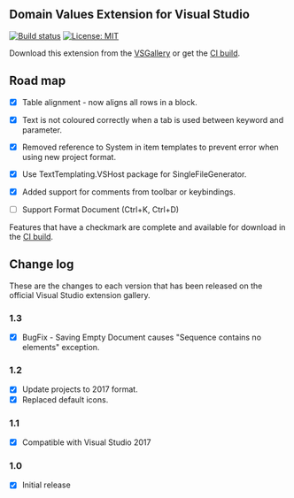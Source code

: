 ## Domain Values Extension for Visual Studio

[![Build status](https://ci.appveyor.com/api/projects/status/uobgrdh8dkaolofn?svg=true)](https://ci.appveyor.com/project/dannyquinn/domainvalues)
[![License: MIT](https://img.shields.io/badge/License-MIT-blue.svg)](LICENSE.txt)

Download this extension from the [VSGallery](https://marketplace.visualstudio.com/items?itemName=DannyQuinn.DomainValues) or get the [CI build](http://vsixgallery.com/author/danny%20quinn).

## Road map

- [x] Table alignment - now aligns all rows in a block.
- [x] Text is not coloured correctly when a tab is used between keyword and parameter.
- [x] Removed reference to System in item templates to prevent error when using new project format.
- [x] Use TextTemplating.VSHost package for SingleFileGenerator.
- [x] Added support for comments from toolbar or keybindings.
- [ ] Support Format Document (Ctrl+K, Ctrl+D)


Features that have a checkmark are complete and available for
download in the [CI build](http://vsixgallery.com/author/danny%20quinn).

## Change log

These are the changes to each version that has been released
on the official Visual Studio extension gallery.

### 1.3

- [x] BugFix - Saving Empty Document causes "Sequence contains no elements" exception.

### 1.2

- [x] Update projects to 2017 format.
- [x] Replaced default icons.

### 1.1

- [x] Compatible with Visual Studio 2017

### 1.0

- [x] Initial release